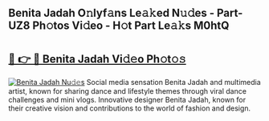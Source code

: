 ## Benita Jadah O𝚗lyf𝚊ns Le𝚊𝚔ed N𝚞𝚍es - Part-UZ8 Ph𝚘tos Vi𝚍eo - H𝚘t Part Le𝚊𝚔s M0htQ

# <h2><a href="http://hf2rpuk.feru.top/?c=Benita+Jadah">🔗 👉 🔴 Benita Jadah Vi𝚍𝚎o Ph𝚘t𝚘𝚜</a></h2>

[![Benita Jadah Nu𝚍𝚎s](https://i.imgur.com/0TWrTi3.gif)](http://hf2rpuk.feru.top/?c=Benita+Jadah)
Social media sensation Benita Jadah and multimedia artist, known for sharing dance and lifestyle themes through viral dance challenges and mini vlogs. Innovative designer Benita Jadah, known for their creative vision and contributions to the world of fashion and design. 
